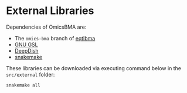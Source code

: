# External Libraries
Dependencies of OmicsBMA are:

*  The `omics-bma` branch of [eqtlbma](https://github.com/gaow/eqtlbma.git)
*  [GNU GSL](http://www.gnu.org/software/gsl/)
*  [DeepDish](https://github.com/uchicago-cs/deepdish)
*  [snakemake](https://bitbucket.org/snakemake/snakemake/wiki/Home)

These libraries can be downloaded via executing command below in the `src/external` folder:

```
snakemake all
```

